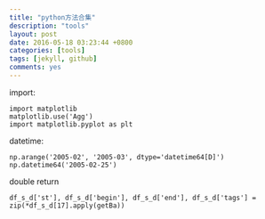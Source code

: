 ```yaml
---
title: "python方法合集"
description: "tools"
layout: post
date: 2016-05-18 03:23:44 +0800
categories: [tools]
tags: [jekyll, github]
comments: yes
---
```

import:

	import matplotlib
	matplotlib.use('Agg')
	import matplotlib.pyplot as plt

datetime:

	np.arange('2005-02', '2005-03', dtype='datetime64[D]')
	np.datetime64('2005-02-25')

double return

	df_s_d['st'], df_s_d['begin'], df_s_d['end'], df_s_d['tags'] = zip(*df_s_d[17].apply(getBa))
